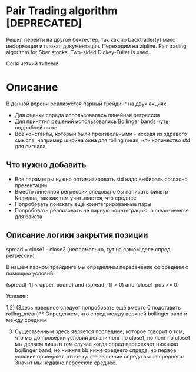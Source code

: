 # Pair Trading algorithm [DEPRECATED]

Решил перейти на другой бектестер, так как по backtrader(y) мало информации и плохая документация. Переходим на zipline.
Pair trading algorithm for Sber stocks.
Two-sided Dickey-Fuller is used.

Сеня четкий типсон!
# Описание 
В данной версии реализуется парный трейдинг на двух акциях. 
- Для оценки спреда использовалась линейная регрессия
- Для принятия решений использовались Bollinger bands чуть подробней ниже.
- Все константы, который были произвольными - исходя из здравого смысла, например ширина окна для rolling mean, или количество std для сигнала

## Что нужно добавить
- Все параметры нужно оптимизировать std надо выбирать согласно презентации
- Вместо линейной регрессии следовало бы написать фильтр Калмана, так как там учитывается, что среднее
- Попробовать поискать ещё коинтегрированные пары
- Попробовать реализовать не парную коинтеграцию, а mean-reverse для бакета 

## Описание логики закрытия позиции
spread = close1 - close2 (неформально, тут на самом деле спред регрессии)

В нашем парном трейдинге мы определяем пересечение со средним с помощью условий:

 (spread[-1] < upper_bound) and (spread[-1] > 0) and (close1_pos >= 0)
 
 Условия:
 
1,2) (Здесь наверное следует попробовать ещё вместо 0 подставить rolling_mean)**
    Определяем, что спред между верхней bollinger band и между средним

3)
	Существенным здесь является последнее, которое говорит о том, что мы до проверки условий делали лонг по close1, 
	но лонг по close1 мы делаем лишь в том случае когда спред пересекает нижнюю boillinger band, но нижняя bb ниже среднего спреда, 
	но первое условие проверяет, что текущее значение спреда выше среднего. Значит мы недавно пересекли среднее. 

